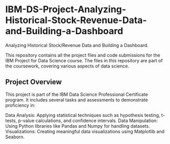 # IBM-DS-Project-Analyzing-Historical-Stock-Revenue-Data-and-Building-a-Dashboard
Analyzing Historical Stock/Revenue Data and Building a Dashboard.

This repository contains all the project files and code submissions for the IBM Project for Data Science course. The files in this repository are part of the coursework, covering various aspects of data science.

## Project Overview
This project is part of the IBM Data Science Professional Certificate program. It includes several tasks and assessments to demonstrate proficiency in:

Data Analysis: Applying statistical techniques such as hypothesis testing, t-tests, p-value calculations, and confidence intervals. Data Manipulation: Using Python libraries like Pandas and Numpy for handling datasets. Visualizations: Creating meaningful data visualizations using Matplotlib and Seaborn.
